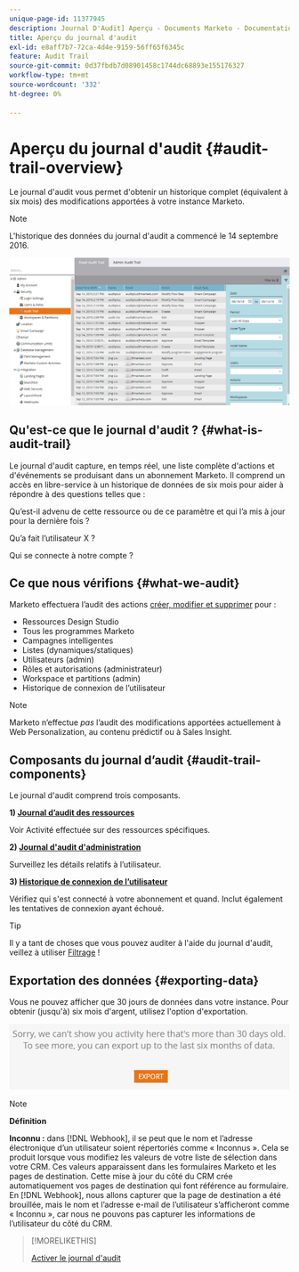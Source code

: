 ```yaml
---
unique-page-id: 11377945
description: Journal D'Audit] Aperçu - Documents Marketo - Documentation Du Produit
title: Aperçu du journal d'audit
exl-id: e8aff7b7-72ca-4d4e-9159-56ff65f6345c
feature: Audit Trail
source-git-commit: 0d37fbdb7d08901458c1744dc68893e155176327
workflow-type: tm+mt
source-wordcount: '332'
ht-degree: 0%

---
```


# Aperçu du journal d&#39;audit {#audit-trail-overview}

Le journal d&#39;audit vous permet d&#39;obtenir un historique complet (équivalent à six mois) des modifications apportées à votre instance Marketo.

>[!NOTE]
>
>L&#39;historique des données du journal d&#39;audit a commencé le 14 septembre 2016.

![](assets/audit-trail-overview-1.png)

## Qu&#39;est-ce que le journal d&#39;audit ? {#what-is-audit-trail}

Le journal d&#39;audit capture, en temps réel, une liste complète d&#39;actions et d&#39;événements se produisant dans un abonnement Marketo. Il comprend un accès en libre-service à un historique de données de six mois pour aider à répondre à des questions telles que :

Qu’est-il advenu de cette ressource ou de ce paramètre et qui l’a mis à jour pour la dernière fois ?

Qu’a fait l’utilisateur X ?

Qui se connecte à notre compte ?

## Ce que nous vérifions {#what-we-audit}

Marketo effectuera l’audit des actions [créer, modifier et supprimer](/help/marketo/product-docs/administration/audit-trail/change-details-in-audit-trail.md) pour :

* Ressources Design Studio
* Tous les programmes Marketo
* Campagnes intelligentes
* Listes (dynamiques/statiques)
* Utilisateurs (admin)
* Rôles et autorisations (administrateur)
* Workspace et partitions (admin)
* Historique de connexion de l’utilisateur

>[!NOTE]
>
>Marketo n’effectue _pas_ l’audit des modifications apportées actuellement à Web Personalization, au contenu prédictif ou à Sales Insight.

## Composants du journal d’audit {#audit-trail-components}

Le journal d&#39;audit comprend trois composants.

**1) [Journal d’audit des ressources](/help/marketo/product-docs/administration/audit-trail/change-details-in-audit-trail.md#asset-audit-trail)**

Voir Activité effectuée sur des ressources spécifiques.

**2) [Journal d&#39;audit d&#39;administration](/help/marketo/product-docs/administration/audit-trail/change-details-in-audit-trail.md#admin-audit-trail)**

Surveillez les détails relatifs à l’utilisateur.

**3) [Historique de connexion de l’utilisateur](/help/marketo/product-docs/administration/audit-trail/user-login-history.md)**

Vérifiez qui s&#39;est connecté à votre abonnement et quand. Inclut également les tentatives de connexion ayant échoué.

>[!TIP]
>
>Il y a tant de choses que vous pouvez auditer à l&#39;aide du journal d&#39;audit, veillez à utiliser [Filtrage](/help/marketo/product-docs/administration/audit-trail/filtering-in-audit-trail.md) !

## Exportation des données {#exporting-data}

Vous ne pouvez afficher que 30 jours de données dans votre instance. Pour obtenir (jusqu&#39;à) six mois d&#39;argent, utilisez l&#39;option d&#39;exportation.

![](assets/two.png)

>[!NOTE]
>
>**Définition**
>
>**Inconnu :** dans [!DNL Webhook], il se peut que le nom et l’adresse électronique d’un utilisateur soient répertoriés comme « Inconnus ». Cela se produit lorsque vous modifiez les valeurs de votre liste de sélection dans votre CRM. Ces valeurs apparaissent dans les formulaires Marketo et les pages de destination. Cette mise à jour du côté du CRM crée automatiquement vos pages de destination qui font référence au formulaire. En [!DNL Webhook], nous allons capturer que la page de destination a été brouillée, mais le nom et l’adresse e-mail de l’utilisateur s’afficheront comme « Inconnu », car nous ne pouvons pas capturer les informations de l’utilisateur du côté du CRM.

>[!MORELIKETHIS]
>
>[Activer le journal d&#39;audit](/help/marketo/product-docs/administration/audit-trail/enable-audit-trail.md)
